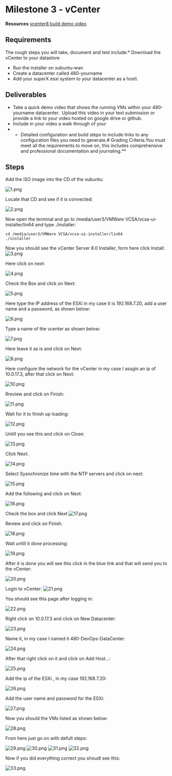 # Milestone 3 - vCenter


**Resources**   [vcenter8 build demo video](https://drive.google.com/file/d/10-ZEVxxzkSnT_oes68sXKnrpwc8jPEZT/view?usp=share_link) 
## Requirements
The rough steps you will take, document and test include:*   Download the vCenter to your datastore
*   Run the installer on xubuntu-wan
*   Create a datacenter called 480-yourname
*   Add your superX esxi system to your datacenter as a host\
## Deliverables
*   Take a quick demo video that shows the running VMs within your 480-yourname datacenter.  Upload this video in your text submission or provide a link to your video hosted on google drive or github.
*   Include in your video a walk through of your
*   *   Detailed configuration and build steps to include links to any configuration files you need to generate.# Grading Criteria.You must meet all the requirements to move on, this includes comprehensive and professional documentation and journaling.**


## Steps
Add the ISO image into the CD of the xubuntu:

![1.png](./Images/1.png)

Locate that CD and see if it is connected:

![2.png](./Images/2.png)

Now open the terminal and go to /media/user3/VMWare VCSA/vcsa-ui-installer/lin64 and type ./installer:
```
cd /media/user3/VMWare VCSA/vcsa-ui-installer/lin64
./installer
```
Now you should see the vCenter Server 8.0 Installer, form here click Install:
![3.png](./Images/3.png)

Here click on next:

![4.png](./Images/4.png)

Check the Box and click on Next:

![5.png](./Images/5.png)

Here type the IP address of the ESXi in my case it is 192.168.7.20, add a user name and a password, as shown below:

![6.png](./Images/6.png)

Type a name of the vcenter as shown below:

![7.png](./Images/7.png)

Here leave it as is and click on Next:

![8.png](./Images/8.png)

Here configure the network for the vCenter in my case I assgin an ip of 10.0.17.3, after that click on Next:

![10.png](./Images/10.png)

Rreview and click on Finish:

![11.png](./Images/11.png)

Wait for it to finish up loading:

![12.png](./Images/12.png)

Untill you see this and click on Close:

![13.png](./Images/13.png)

Click Next:

![14.png](./Images/14.png)

Select Sysnchronize time with the NTP servers and click on next:

![15.png](./Images/15.png)

Add the following and click on Next:

![16.png](./Images/16.png)

Check the box and click Next
![17.png](./Images/17.png)

Review and click on Finish:

![18.png](./Images/18.png)

Wait untill it done processing:

![19.png](./Images/19.png)

After it is done you will see this click in the blue link and that will send you to the vCenter:

![20.png](./Images/20.png)

Login to vCenter:
![21.png](./Images/21.png)

You should see this page after logging in:

![22.png](./Images/22.png)

Right click on 10.0.17.3 and click on New Datacenter:

![23.png](./Images/23.png)

Name it, in my case I named it 480-DevOps-DataCenter:

![24.png](./Images/24.png)

After that right click on it and click on Add Host...:

![25.png](./Images/25.png)

Add the ip of the ESXi , in my case 192.168.7.20:

![26.png](./Images/26.png)

Add the user name and password for the ESXi:

![27.png](./Images/27.png)

Now you should the VMs listed as shown below:

![28.png](./Images/28.png)

From here just go on with defult steps:

![29.png](./Images/29.png)
![30.png](./Images/30.png)
![31.png](./Images/31.png)
![32.png](./Images/32.png)

Now if you did everything correct you shoudl see this:

![33.png](./Images/33.png)









